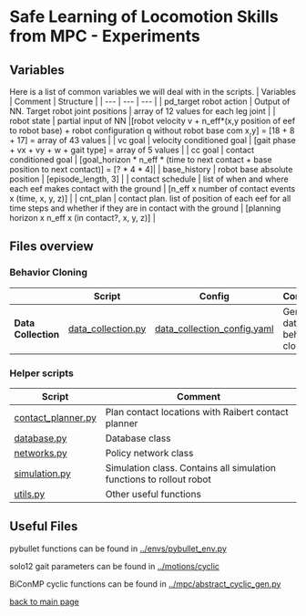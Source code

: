 # Safe Learning of Locomotion Skills from MPC - Experiments

## Variables
Here is a list of common variables we will deal with in the scripts.
| Variables | Comment | Structure |
| --- | --- | --- |
| pd_target robot action | Output of NN. Target robot joint positions | array of 12 values for each leg joint |
| robot state | partial input of NN |[robot velocity v + n_eff*(x,y position of eef to robot base) + robot configuration q without robot base com x,y] = [18 + 8 + 17] = array of 43 values |
| vc goal | velocity conditioned goal | [gait phase + vx + vy + w + gait type] = array of 5 values |
| cc goal | contact conditioned goal | [goal_horizon * n_eff * (time to next contact + base position to next contact)] = [? * 4 * 4]|
| base_history | robot base absolute position | [episode_length, 3] |
| contact schedule | list of when and where each eef makes contact with the ground | [n_eff x number of contact events x (time, x, y, z)] |
| cnt_plan | contact plan. list of position of each eef for all time steps and whether if they are in contact with the ground | [planning horizon x n_eff x (in contact?, x, y, z)] |

## Files overview
### Behavior Cloning
|  | Script | Config | Comment |
| --- | --- | --- | --- |
| **Data Collection**| [data_collection.py](./data_collection.py) | [data_collection_config.yaml](./cfgs/data_collection_config.yaml) | Generate data for behavior cloning |

### Helper scripts
| Script | Comment |
| --- | --- |
| [contact_planner.py](./contact_planner.py) | Plan contact locations with Raibert contact planner |
| [database.py](./database.py) | Database class |
| [networks.py](./networks.py) | Policy network class |
| [simulation.py](./simulation.py) | Simulation class. Contains all simulation functions to rollout robot |
| [utils.py](./utils.py) | Other useful functions |

## Useful Files
pybullet functions can be found in [../envs/pybullet_env.py](../envs/pybullet_env.py)

solo12 gait parameters can be found in [../motions/cyclic](../motions/cyclic)

BiConMP cyclic functions can be found in [../mpc/abstract_cyclic_gen.py](../mpc/abstract_cyclic_gen.py)

[back to main page](../../../README.md)